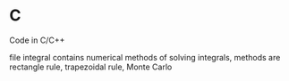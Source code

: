# C
Code in C/C++

file integral contains numerical methods of solving integrals, methods are rectangle rule, trapezoidal rule, Monte Carlo
